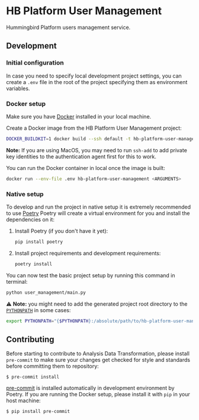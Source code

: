 # HB Platform User Management

Hummingbird Platform users management service.


## Development

### Initial configuration

In case you need to specify local development project settings, you can create a `.env` file in the 
root of the project specifying them as environment variables.

### Docker setup

Make sure you have [Docker](https://docs.docker.com) installed in your local machine.

Create a Docker image from the HB Platform User Management project:

```bash
DOCKER_BUILDKIT=1 docker build --ssh default -t hb-platform-user-management .
```

**Note:** If you are using MacOS, you may need to run `ssh-add` to add private key identities to the
authentication agent first for this to work.

You can run the Docker container in local once the image is built:

```bash
docker run --env-file .env hb-platform-user-management <ARGUMENTS>
```

### Native setup

To develop and run the project in native setup it is extremely recommended to use [Poetry](https://python-poetry.org/) 
Poetry will create a virtual environment for you and install the dependencies on it:

1. Install Poetry (if you don't have it yet):
   ```bash
   pip install poetry
   ```
2. Install project requirements and development requirements:
   ```bash
   poetry install
   ```

You can now test the basic project setup by running this command in terminal:

```bash
python user_management/main.py
```

:warning: **Note:** you might need to add the generated project root directory to the
[`PYTHONPATH`](https://docs.python.org/3/using/cmdline.html#envvar-PYTHONPATH) in some cases:

```bash
export PYTHONPATH="{$PYTHONPATH}:/absolute/path/to/hb-platform-user-management"
```   


## Contributing

Before starting to contribute to Analysis Data Transformation, please install `pre-commit` to make
sure your changes get checked for style and standards before committing them to repository:

    $ pre-commit install

[pre-commit](https://pre-commit.com) is installed automatically in development environment by Poetry.
If you are running the Docker setup, please install it with `pip` in your host machine:

    $ pip install pre-commit
